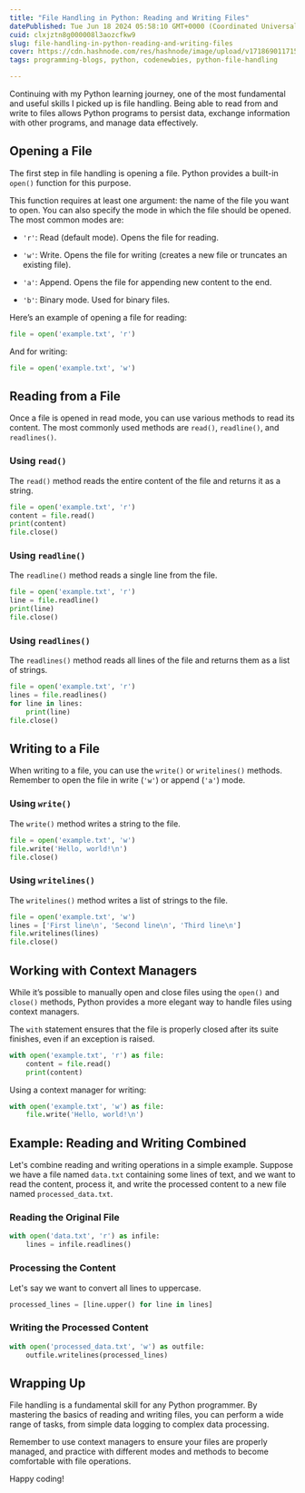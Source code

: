 ```yaml
---
title: "File Handling in Python: Reading and Writing Files"
datePublished: Tue Jun 18 2024 05:58:10 GMT+0000 (Coordinated Universal Time)
cuid: clxjztn8g000008l3aozcfkw9
slug: file-handling-in-python-reading-and-writing-files
cover: https://cdn.hashnode.com/res/hashnode/image/upload/v1718690117158/f5ad9c02-0c5f-463e-bcc7-dfc2a5fc3d04.png
tags: programming-blogs, python, codenewbies, python-file-handling

---
```


Continuing with my Python learning journey, one of the most fundamental and useful skills I picked up is file handling. Being able to read from and write to files allows Python programs to persist data, exchange information with other programs, and manage data effectively.

## Opening a File

The first step in file handling is opening a file. Python provides a built-in `open()` function for this purpose.

This function requires at least one argument: the name of the file you want to open. You can also specify the mode in which the file should be opened. The most common modes are:

* `'r'`: Read (default mode). Opens the file for reading.
    
* `'w'`: Write. Opens the file for writing (creates a new file or truncates an existing file).
    
* `'a'`: Append. Opens the file for appending new content to the end.
    
* `'b'`: Binary mode. Used for binary files.
    

Here’s an example of opening a file for reading:

```python
file = open('example.txt', 'r')
```

And for writing:

```python
file = open('example.txt', 'w')
```

## Reading from a File

Once a file is opened in read mode, you can use various methods to read its content. The most commonly used methods are `read()`, `readline()`, and `readlines()`.

### Using `read()`

The `read()` method reads the entire content of the file and returns it as a string.

```python
file = open('example.txt', 'r')
content = file.read()
print(content)
file.close()
```

### Using `readline()`

The `readline()` method reads a single line from the file.

```python
file = open('example.txt', 'r')
line = file.readline()
print(line)
file.close()
```

### Using `readlines()`

The `readlines()` method reads all lines of the file and returns them as a list of strings.

```python
file = open('example.txt', 'r')
lines = file.readlines()
for line in lines:
    print(line)
file.close()
```

## Writing to a File

When writing to a file, you can use the `write()` or `writelines()` methods. Remember to open the file in write (`'w'`) or append (`'a'`) mode.

### Using `write()`

The `write()` method writes a string to the file.

```python
file = open('example.txt', 'w')
file.write('Hello, world!\n')
file.close()
```

### Using `writelines()`

The `writelines()` method writes a list of strings to the file.

```python
file = open('example.txt', 'w')
lines = ['First line\n', 'Second line\n', 'Third line\n']
file.writelines(lines)
file.close()
```

## Working with Context Managers

While it’s possible to manually open and close files using the `open()` and `close()` methods, Python provides a more elegant way to handle files using context managers.

The `with` statement ensures that the file is properly closed after its suite finishes, even if an exception is raised.

```python
with open('example.txt', 'r') as file:
    content = file.read()
    print(content)
```

Using a context manager for writing:

```python
with open('example.txt', 'w') as file:
    file.write('Hello, world!\n')
```

## Example: Reading and Writing Combined

Let's combine reading and writing operations in a simple example. Suppose we have a file named `data.txt` containing some lines of text, and we want to read the content, process it, and write the processed content to a new file named `processed_data.txt`.

### Reading the Original File

```python
with open('data.txt', 'r') as infile:
    lines = infile.readlines()
```

### Processing the Content

Let's say we want to convert all lines to uppercase.

```python
processed_lines = [line.upper() for line in lines]
```

### Writing the Processed Content

```python
with open('processed_data.txt', 'w') as outfile:
    outfile.writelines(processed_lines)
```

## Wrapping Up

File handling is a fundamental skill for any Python programmer. By mastering the basics of reading and writing files, you can perform a wide range of tasks, from simple data logging to complex data processing.

Remember to use context managers to ensure your files are properly managed, and practice with different modes and methods to become comfortable with file operations.

Happy coding!